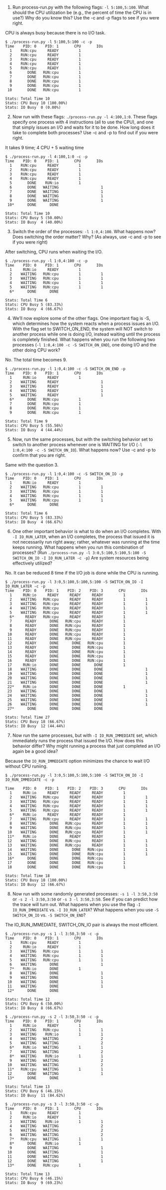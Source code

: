 1. Run process-run.py with the following flags: `-l 5:100,5:100`. What should the CPU utilization be (e.g., the percent of time the CPU is in use?) Why do you know this? Use the -c and -p flags to see if you were right.

CPU is always busy because there is no I/O task.

```
$ ./process-run.py -l 5:100,5:100 -c -p
Time    PID: 0    PID: 1       CPU       IOs
  1    RUN:cpu     READY         1
  2    RUN:cpu     READY         1
  3    RUN:cpu     READY         1
  4    RUN:cpu     READY         1
  5    RUN:cpu     READY         1
  6       DONE   RUN:cpu         1
  7       DONE   RUN:cpu         1
  8       DONE   RUN:cpu         1
  9       DONE   RUN:cpu         1
 10       DONE   RUN:cpu         1

Stats: Total Time 10
Stats: CPU Busy 10 (100.00%)
Stats: IO Busy  0 (0.00%)
```



2. Now run with these flags: `./process-run.py -l 4:100,1:0`. These flags specify one process with 4 instructions (all to use the CPU), and one that simply issues an I/O and waits for it to be done. How long does it take to complete both processes? Use -c and -p to find out if you were right.

It takes 9 time; 4 CPU + 5 waiting time

```
$ ./process-run.py -l 4:100,1:0 -c -p
Time    PID: 0    PID: 1       CPU       IOs
  1    RUN:cpu     READY         1
  2    RUN:cpu     READY         1
  3    RUN:cpu     READY         1
  4    RUN:cpu     READY         1
  5       DONE    RUN:io         1
  6       DONE   WAITING                   1
  7       DONE   WAITING                   1
  8       DONE   WAITING                   1
  9       DONE   WAITING                   1
 10*      DONE      DONE

Stats: Total Time 10
Stats: CPU Busy 5 (50.00%)
Stats: IO Busy  4 (40.00%)
```



3. Switch the order of the processes: `-l 1:0,4:100`. What happens now? Does switching the order matter? Why? (As always, use -c and -p to see if you were right)

After switching, CPU runs when waiting the I/O.

```
$ ./process-run.py -l 1:0,4:100 -c -p
Time    PID: 0    PID: 1       CPU       IOs
  1     RUN:io     READY         1
  2    WAITING   RUN:cpu         1         1
  3    WAITING   RUN:cpu         1         1
  4    WAITING   RUN:cpu         1         1
  5    WAITING   RUN:cpu         1         1
  6*      DONE      DONE

Stats: Total Time 6
Stats: CPU Busy 5 (83.33%)
Stats: IO Busy  4 (66.67%)
```



4. We’ll now explore some of the other flags. One important flag is -S, which determines how the system reacts when a process issues an I/O. With the flag set to SWITCH_ON_END, the system will NOT switch to another process while one is doing I/O, instead waiting until the process is completely finished. What happens when you run the following two processes (`-l 1:0,4:100 -c -S SWITCH_ON_END`), one doing I/O and the other doing CPU work?

No. The total time becomes 9.

```
$ ./process-run.py -l 1:0,4:100 -c -S SWITCH_ON_END -p
Time    PID: 0    PID: 1       CPU       IOs
  1     RUN:io     READY         1
  2    WAITING     READY                   1
  3    WAITING     READY                   1
  4    WAITING     READY                   1
  5    WAITING     READY                   1
  6*      DONE   RUN:cpu         1
  7       DONE   RUN:cpu         1
  8       DONE   RUN:cpu         1
  9       DONE   RUN:cpu         1

Stats: Total Time 9
Stats: CPU Busy 5 (55.56%)
Stats: IO Busy  4 (44.44%)
```



5. Now, run the same processes, but with the switching behavior set to switch to another process whenever one is WAITING for I/O (`-l 1:0,4:100 -c -S SWITCH_ON_IO`). What happens now? Use -c and -p to confirm that you are right.

Same with the question 3.

```
$ ./process-run.py -l 1:0,4:100 -c -S SWITCH_ON_IO -p
Time    PID: 0    PID: 1       CPU       IOs
  1     RUN:io     READY         1
  2    WAITING   RUN:cpu         1         1
  3    WAITING   RUN:cpu         1         1
  4    WAITING   RUN:cpu         1         1
  5    WAITING   RUN:cpu         1         1
  6*      DONE      DONE

Stats: Total Time 6
Stats: CPU Busy 5 (83.33%)
Stats: IO Busy  4 (66.67%)
```



6. One other important behavior is what to do when an I/O completes. With `-I IO_RUN_LATER`, when an I/O completes, the process that issued it is not necessarily run right away; rather, whatever was running at the time keeps running. What happens when you run this combination of processes? (Run `./process-run.py -l 3:0,5:100,5:100,5:100 -S SWITCH_ON_IO -I IO_RUN_LATER -c -p`) Are system resources being effectively utilized?

No. It can be reduced 8 time if the I/O job is done while the CPU is running.

```
$ ./process-run.py -l 3:0,5:100,5:100,5:100 -S SWITCH_ON_IO -I IO_RUN_LATER -c -p
Time    PID: 0    PID: 1    PID: 2    PID: 3       CPU       IOs
  1     RUN:io     READY     READY     READY         1
  2    WAITING   RUN:cpu     READY     READY         1         1
  3    WAITING   RUN:cpu     READY     READY         1         1
  4    WAITING   RUN:cpu     READY     READY         1         1
  5    WAITING   RUN:cpu     READY     READY         1         1
  6*     READY   RUN:cpu     READY     READY         1
  7      READY      DONE   RUN:cpu     READY         1
  8      READY      DONE   RUN:cpu     READY         1
  9      READY      DONE   RUN:cpu     READY         1
 10      READY      DONE   RUN:cpu     READY         1
 11      READY      DONE   RUN:cpu     READY         1
 12      READY      DONE      DONE   RUN:cpu         1
 13      READY      DONE      DONE   RUN:cpu         1
 14      READY      DONE      DONE   RUN:cpu         1
 15      READY      DONE      DONE   RUN:cpu         1
 16      READY      DONE      DONE   RUN:cpu         1
 17     RUN:io      DONE      DONE      DONE         1
 18    WAITING      DONE      DONE      DONE                   1
 19    WAITING      DONE      DONE      DONE                   1
 20    WAITING      DONE      DONE      DONE                   1
 21    WAITING      DONE      DONE      DONE                   1
 22*    RUN:io      DONE      DONE      DONE         1
 23    WAITING      DONE      DONE      DONE                   1
 24    WAITING      DONE      DONE      DONE                   1
 25    WAITING      DONE      DONE      DONE                   1
 26    WAITING      DONE      DONE      DONE                   1
 27*      DONE      DONE      DONE      DONE

Stats: Total Time 27
Stats: CPU Busy 18 (66.67%)
Stats: IO Busy  12 (44.44%)
```



7. Now run the same processes, but with `-I IO_RUN_IMMEDIATE` set, which immediately runs the process that issued the I/O. How does this behavior differ? Why might running a process that just completed an I/O again be a good idea?

Because the `IO_RUN_IMMEDIATE` option minimizes the chance to wait I/O without CPU runiing.

```
$ ./process-run.py -l 3:0,5:100,5:100,5:100 -S SWITCH_ON_IO -I IO_RUN_IMMEDIATE -c -p

Time    PID: 0    PID: 1    PID: 2    PID: 3       CPU       IOs
  1     RUN:io     READY     READY     READY         1
  2    WAITING   RUN:cpu     READY     READY         1         1
  3    WAITING   RUN:cpu     READY     READY         1         1
  4    WAITING   RUN:cpu     READY     READY         1         1
  5    WAITING   RUN:cpu     READY     READY         1         1
  6*    RUN:io     READY     READY     READY         1
  7    WAITING   RUN:cpu     READY     READY         1         1
  8    WAITING      DONE   RUN:cpu     READY         1         1
  9    WAITING      DONE   RUN:cpu     READY         1         1
 10    WAITING      DONE   RUN:cpu     READY         1         1
 11*    RUN:io      DONE     READY     READY         1
 12    WAITING      DONE   RUN:cpu     READY         1         1
 13    WAITING      DONE   RUN:cpu     READY         1         1
 14    WAITING      DONE      DONE   RUN:cpu         1         1
 15    WAITING      DONE      DONE   RUN:cpu         1         1
 16*      DONE      DONE      DONE   RUN:cpu         1
 17       DONE      DONE      DONE   RUN:cpu         1
 18       DONE      DONE      DONE   RUN:cpu         1

Stats: Total Time 18
Stats: CPU Busy 18 (100.00%)
Stats: IO Busy  12 (66.67%)
```



8. Now run with some randomly generated processes: `-s 1 -l 3:50,3:50` or `-s 2 -l 3:50,3:50` or `-s 3 -l 3:50,3:50`. See if you can predict how the trace will turn out. What happens when you use the flag `-I IO_RUN_IMMEDIATE` vs. `-I IO_RUN_LATER`? What happens when you use `-S SWITCH_ON_IO` vs. `-S SWITCH_ON_END`?

The IO_RUN_IMMEDIATE, SWITCH_ON_IO pair is always the most efficient.

```
$ ./process-run.py -s 1 -l 3:50,3:50 -c -p
Time    PID: 0    PID: 1       CPU       IOs
  1    RUN:cpu     READY         1
  2     RUN:io     READY         1
  3    WAITING   RUN:cpu         1         1
  4    WAITING   RUN:cpu         1         1
  5    WAITING   RUN:cpu         1         1
  6    WAITING      DONE                   1
  7*    RUN:io      DONE         1
  8    WAITING      DONE                   1
  9    WAITING      DONE                   1
 10    WAITING      DONE                   1
 11    WAITING      DONE                   1
 12*      DONE      DONE

Stats: Total Time 12
Stats: CPU Busy 6 (50.00%)
Stats: IO Busy  8 (66.67%)
```

```
$ ./process-run.py -s 2 -l 3:50,3:50 -c -p
Time    PID: 0    PID: 1       CPU       IOs
  1     RUN:io     READY         1
  2    WAITING   RUN:cpu         1         1
  3    WAITING    RUN:io         1         1
  4    WAITING   WAITING                   2
  5    WAITING   WAITING                   2
  6*    RUN:io   WAITING         1         1
  7    WAITING   WAITING                   2
  8*   WAITING    RUN:io         1         1
  9    WAITING   WAITING                   2
 10    WAITING   WAITING                   2
 11*   RUN:cpu   WAITING         1         1
 12       DONE   WAITING                   1
 13*      DONE      DONE

Stats: Total Time 13
Stats: CPU Busy 6 (46.15%)
Stats: IO Busy  11 (84.62%)
```

```
$ ./process-run.py -s 3 -l 3:50,3:50 -c -p
Time    PID: 0    PID: 1       CPU       IOs
  1    RUN:cpu     READY         1
  2     RUN:io     READY         1
  3    WAITING    RUN:io         1         1
  4    WAITING   WAITING                   2
  5    WAITING   WAITING                   2
  6    WAITING   WAITING                   2
  7*   RUN:cpu   WAITING         1         1
  8*      DONE    RUN:io         1
  9       DONE   WAITING                   1
 10       DONE   WAITING                   1
 11       DONE   WAITING                   1
 12       DONE   WAITING                   1
 13*      DONE   RUN:cpu         1

Stats: Total Time 13
Stats: CPU Busy 6 (46.15%)
Stats: IO Busy  9 (69.23%)
```

